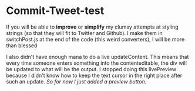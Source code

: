 # Commit-Tweet-test

If you will be able to **improve** or **simplify** my clumsy attempts at styling strings (so that they will fit to Twitter and Github). I make them in switchPost.js at the end of the code (this weird converters), I will be more than blessed

I also didn't have enough mana to do a live updateContent. This means that every time someone enters something into the contenteditable, the div will be updated to what will be the output.
I stopped doing this livePreview because I didn't know how to keep the text cursor in the right place after such an update.
_So for now I just added a preview button._
